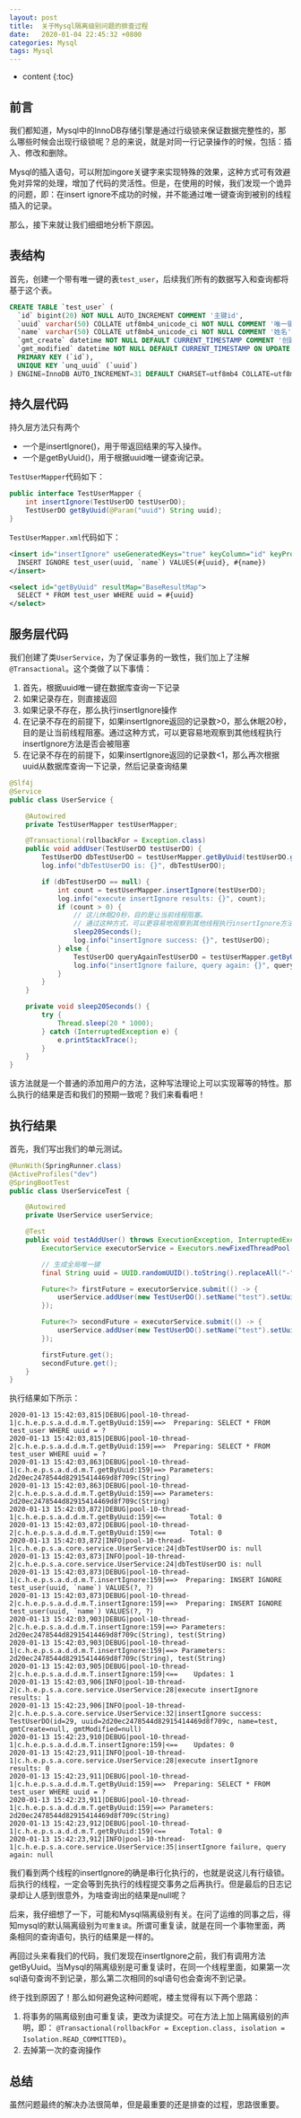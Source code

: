 ```yaml
---
layout: post
title:  关于Mysql隔离级别问题的排查过程
date:   2020-01-04 22:45:32 +0800
categories: Mysql
tags: Mysql
---
```


* content
{:toc}

## 前言

我们都知道，Mysql中的InnoDB存储引擎是通过行级锁来保证数据完整性的，那么哪些时候会出现行级锁呢？总的来说，就是对同一行记录操作的时候，包括：插入、修改和删除。

Mysql的插入语句，可以附加ingore关键字来实现特殊的效果，这种方式可有效避免对异常的处理，增加了代码的灵活性。但是，在使用的时候，我们发现一个诡异的问题，即：在insert ignore不成功的时候，并不能通过唯一键查询到被别的线程插入的记录。

那么，接下来就让我们细细地分析下原因。

## 表结构

首先，创建一个带有唯一键的表`test_user`，后续我们所有的数据写入和查询都将基于这个表。

```sql
CREATE TABLE `test_user` (
  `id` bigint(20) NOT NULL AUTO_INCREMENT COMMENT '主键id',
  `uuid` varchar(50) COLLATE utf8mb4_unicode_ci NOT NULL COMMENT '唯一键',
  `name` varchar(50) COLLATE utf8mb4_unicode_ci NOT NULL COMMENT '姓名',
  `gmt_create` datetime NOT NULL DEFAULT CURRENT_TIMESTAMP COMMENT '创建时间',
  `gmt_modified` datetime NOT NULL DEFAULT CURRENT_TIMESTAMP ON UPDATE CURRENT_TIMESTAMP COMMENT '修改时间',
  PRIMARY KEY (`id`),
  UNIQUE KEY `unq_uuid` (`uuid`)
) ENGINE=InnoDB AUTO_INCREMENT=31 DEFAULT CHARSET=utf8mb4 COLLATE=utf8mb4_unicode_ci COMMENT='测试用户'
```

## 持久层代码

持久层方法只有两个

+ 一个是insertIgnore()，用于带返回结果的写入操作。
+ 一个是getByUuid()，用于根据uuid唯一键查询记录。

`TestUserMapper`代码如下：

```java
public interface TestUserMapper {
    int insertIgnore(TestUserDO testUserDO);
    TestUserDO getByUuid(@Param("uuid") String uuid);
}
```

`TestUserMapper.xml`代码如下：

```xml
<insert id="insertIgnore" useGeneratedKeys="true" keyColumn="id" keyProperty="id">
  INSERT IGNORE test_user(uuid, `name`) VALUES(#{uuid}, #{name})
</insert>

<select id="getByUuid" resultMap="BaseResultMap">
  SELECT * FROM test_user WHERE uuid = #{uuid}
</select>
```

## 服务层代码

我们创建了类`UserService`，为了保证事务的一致性，我们加上了注解`@Transactional`。这个类做了以下事情：

1. 首先，根据uuid唯一键在数据库查询一下记录
2. 如果记录存在，则直接返回
3. 如果记录不存在，那么执行insertIgnore操作
4. 在记录不存在的前提下，如果insertIgnore返回的记录数>0，那么休眠20秒，目的是让当前线程阻塞。通过这种方式，可以更容易地观察到其他线程执行insertIgnore方法是否会被阻塞
5. 在记录不存在的前提下，如果insertIgnore返回的记录数<1，那么再次根据uuid从数据库查询一下记录，然后记录查询结果

```java
@Slf4j
@Service
public class UserService {

    @Autowired
    private TestUserMapper testUserMapper;

    @Transactional(rollbackFor = Exception.class)
    public void addUser(TestUserDO testUserDO) {
        TestUserDO dbTestUserDO = testUserMapper.getByUuid(testUserDO.getUuid());
        log.info("dbTestUserDO is: {}", dbTestUserDO);

        if (dbTestUserDO == null) {
            int count = testUserMapper.insertIgnore(testUserDO);
            log.info("execute insertIgnore results: {}", count);
            if (count > 0) {
                // 这儿休眠20秒，目的是让当前线程阻塞。
                // 通过这种方式，可以更容易地观察到其他线程执行insertIgnore方法是否会被阻塞
                sleep20Seconds();
                log.info("insertIgnore success: {}", testUserDO);
            } else {
                TestUserDO queryAgainTestUserDO = testUserMapper.getByUuid(testUserDO.getUuid());
                log.info("insertIgnore failure, query again: {}", queryAgainTestUserDO);
            }
        }
    }

    private void sleep20Seconds() {
        try {
            Thread.sleep(20 * 1000);
        } catch (InterruptedException e) {
            e.printStackTrace();
        }
    }
}
```

该方法就是一个普通的添加用户的方法，这种写法理论上可以实现幂等的特性。那么执行的结果是否和我们的预期一致呢？我们来看看吧！

## 执行结果

首先，我们写出我们的单元测试。

```java
@RunWith(SpringRunner.class)
@ActiveProfiles("dev")
@SpringBootTest
public class UserServiceTest {

    @Autowired
    private UserService userService;

    @Test
    public void testAddUser() throws ExecutionException, InterruptedException {
        ExecutorService executorService = Executors.newFixedThreadPool(2);

        // 生成全局唯一键
        final String uuid = UUID.randomUUID().toString().replaceAll("-", "");

        Future<?> firstFuture = executorService.submit(() -> {
            userService.addUser(new TestUserDO().setName("test").setUuid(uuid));
        });

        Future<?> secondFuture = executorService.submit(() -> {
            userService.addUser(new TestUserDO().setName("test").setUuid(uuid));
        });

        firstFuture.get();
        secondFuture.get();
    }
}
```

执行结果如下所示：

```
2020-01-13 15:42:03,815|DEBUG|pool-10-thread-1|c.h.e.p.s.a.d.d.m.T.getByUuid:159|==>  Preparing: SELECT * FROM test_user WHERE uuid = ? 
2020-01-13 15:42:03,815|DEBUG|pool-10-thread-2|c.h.e.p.s.a.d.d.m.T.getByUuid:159|==>  Preparing: SELECT * FROM test_user WHERE uuid = ? 
2020-01-13 15:42:03,863|DEBUG|pool-10-thread-1|c.h.e.p.s.a.d.d.m.T.getByUuid:159|==> Parameters: 2d20ec2478544d82915414469d8f709c(String)
2020-01-13 15:42:03,863|DEBUG|pool-10-thread-2|c.h.e.p.s.a.d.d.m.T.getByUuid:159|==> Parameters: 2d20ec2478544d82915414469d8f709c(String)
2020-01-13 15:42:03,872|DEBUG|pool-10-thread-1|c.h.e.p.s.a.d.d.m.T.getByUuid:159|<==      Total: 0
2020-01-13 15:42:03,872|DEBUG|pool-10-thread-2|c.h.e.p.s.a.d.d.m.T.getByUuid:159|<==      Total: 0
2020-01-13 15:42:03,872|INFO|pool-10-thread-1|c.h.e.p.s.a.core.service.UserService:24|dbTestUserDO is: null
2020-01-13 15:42:03,873|INFO|pool-10-thread-2|c.h.e.p.s.a.core.service.UserService:24|dbTestUserDO is: null
2020-01-13 15:42:03,873|DEBUG|pool-10-thread-1|c.h.e.p.s.a.d.d.m.T.insertIgnore:159|==>  Preparing: INSERT IGNORE test_user(uuid, `name`) VALUES(?, ?) 
2020-01-13 15:42:03,873|DEBUG|pool-10-thread-2|c.h.e.p.s.a.d.d.m.T.insertIgnore:159|==>  Preparing: INSERT IGNORE test_user(uuid, `name`) VALUES(?, ?) 
2020-01-13 15:42:03,903|DEBUG|pool-10-thread-2|c.h.e.p.s.a.d.d.m.T.insertIgnore:159|==> Parameters: 2d20ec2478544d82915414469d8f709c(String), test(String)
2020-01-13 15:42:03,903|DEBUG|pool-10-thread-1|c.h.e.p.s.a.d.d.m.T.insertIgnore:159|==> Parameters: 2d20ec2478544d82915414469d8f709c(String), test(String)
2020-01-13 15:42:03,905|DEBUG|pool-10-thread-2|c.h.e.p.s.a.d.d.m.T.insertIgnore:159|<==    Updates: 1
2020-01-13 15:42:03,906|INFO|pool-10-thread-2|c.h.e.p.s.a.core.service.UserService:28|execute insertIgnore results: 1
2020-01-13 15:42:23,906|INFO|pool-10-thread-2|c.h.e.p.s.a.core.service.UserService:32|insertIgnore success: TestUserDO(id=29, uuid=2d20ec2478544d82915414469d8f709c, name=test, gmtCreate=null, gmtModified=null)
2020-01-13 15:42:23,910|DEBUG|pool-10-thread-1|c.h.e.p.s.a.d.d.m.T.insertIgnore:159|<==    Updates: 0
2020-01-13 15:42:23,911|INFO|pool-10-thread-1|c.h.e.p.s.a.core.service.UserService:28|execute insertIgnore results: 0
2020-01-13 15:42:23,911|DEBUG|pool-10-thread-1|c.h.e.p.s.a.d.d.m.T.getByUuid:159|==>  Preparing: SELECT * FROM test_user WHERE uuid = ? 
2020-01-13 15:42:23,911|DEBUG|pool-10-thread-1|c.h.e.p.s.a.d.d.m.T.getByUuid:159|==> Parameters: 2d20ec2478544d82915414469d8f709c(String)
2020-01-13 15:42:23,912|DEBUG|pool-10-thread-1|c.h.e.p.s.a.d.d.m.T.getByUuid:159|<==      Total: 0
2020-01-13 15:42:23,912|INFO|pool-10-thread-1|c.h.e.p.s.a.core.service.UserService:35|insertIgnore failure, query again: null
```

我们看到两个线程的insertIgnore的确是串行化执行的，也就是说这儿有行级锁。后执行的线程，一定会等到先执行的线程提交事务之后再执行。但是最后的日志记录却让人感到很意外，为啥查询出的结果是null呢？

后来，我仔细想了一下，可能和Mysql隔离级别有关。在问了运维的同事之后，得知mysql的默认隔离级别为`可重复读`。所谓可重复读，就是在同一个事物里面，两条相同的查询语句，执行的结果是一样的。

再回过头来看我们的代码，我们发现在insertIgnore之前，我们有调用方法getByUuid。当Mysql的隔离级别是可重复读时，在同一个线程里面，如果第一次sql语句查询不到记录，那么第二次相同的sql语句也会查询不到记录。

终于找到原因了！那么如何避免这种问题呢，楼主觉得有以下两个思路：

1. 将事务的隔离级别由可重复读，更改为读提交。可在方法上加上隔离级别的声明，即：
`@Transactional(rollbackFor = Exception.class, isolation = Isolation.READ_COMMITTED)`。
2. 去掉第一次的查询操作

## 总结

虽然问题最终的解决办法很简单，但是最重要的还是排查的过程，思路很重要。